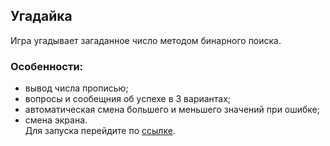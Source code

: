 ## Угадайка
Игра угадывает загаданное число методом бинарного поиска.  
### Особенности:
+ вывод числа прописью;
+ вопросы и сообещния об успехе в 3 вариантах;
+ автоматическая смена большего и меньшего значений при ошибке;
+ смена экрана.  
Для запуска перейдите по [ссылке](https://evg13ny.github.io/task-10-7/index.html).